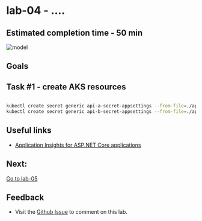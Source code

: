 # lab-04 - ....

## Estimated completion time - 50 min

![model](images/apim-agw-front-door.png)

## Goals

## Task #1 - create AKS resources

```bash

kubectl create secret generic api-a-secret-appsettings --from-file=./appsettings.secrets.json
kubectl create secret generic api-b-secret-appsettings --from-file=./appsettings.secrets.json

```

## Useful links

* [Application Insights for ASP.NET Core applications](https://docs.microsoft.com/en-us/azure/azure-monitor/app/asp-net-core?WT.mc_id=AZ-MVP-5003837)


## Next: 

[Go to lab-05](../lab-05/readme.md)

## Feedback

* Visit the [Github Issue](https://github.com/evgenyb/aks-workshops/issues/xx) to comment on this lab. 